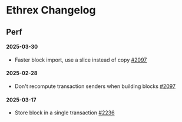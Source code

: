 # Ethrex Changelog

## Perf

#### 2025-03-30
* Faster block import, use a slice instead of copy
[#2097](https://github.com/lambdaclass/ethrex/pull/2097)


#### 2025-02-28

* Don't recompute transaction senders when building blocks [#2097](https://github.com/lambdaclass/ethrex/pull/2097)

#### 2025-03-17

* Store block in a single transaction [#2236](https://github.com/lambdaclass/ethrex/pull/2236)
